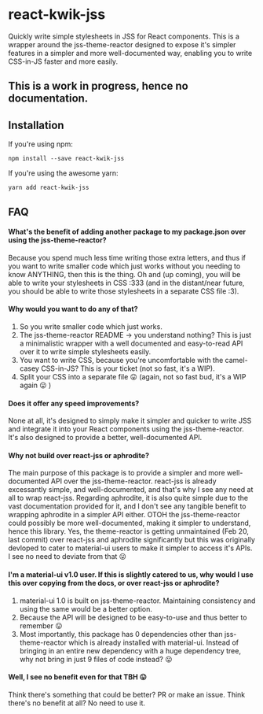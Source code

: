 # react-kwik-jss
Quickly write simple stylesheets in JSS for React components. This is a wrapper around the jss-theme-reactor designed to expose it's simpler features in a simpler and more well-documented way, enabling you to write CSS-in-JS faster and more easily.
## This is a work in progress, hence no documentation.
## Installation
If you're using npm:
```shell
npm install --save react-kwik-jss
```
If you're using the awesome yarn:
```shell
yarn add react-kwik-jss
```
## FAQ
#### What's the benefit of adding another package to my package.json over using the jss-theme-reactor?
Because you spend much less time writing those extra letters, and thus if you want to write smaller code which just works without you needing to know ANYTHING, then this is the thing.
Oh and (up coming), you will be able to write your stylesheets in CSS :333 (and in the distant/near future, you should be able to write those stylesheets in a separate CSS file :3).
#### Why would you want to do any of that?
1. So you write smaller code which just works.
2. The jss-theme-reactor README -> you understand nothing? This is just a minimalistic wrapper with a well documented and easy-to-read API over it to write simple stylesheets easily.
3. You want to write CSS, because you're uncomfortable with the camel-casey CSS-in-JS? This is your ticket (not so fast, it's a WIP).
4. Split your CSS into a separate file :stuck_out_tongue: (again, not so fast bud, it's a WIP again :stuck_out_tongue: )
#### Does it offer any speed improvements?
None at all, it's designed to simply make it simpler and quicker to write JSS and integrate it into your React components using the jss-theme-reactor. It's also designed to provide a better, well-documented API.
#### Why not build over react-jss or aphrodite?
The main purpose of this package is to provide a simpler and more well-documented API over the jss-theme-reactor. react-jss is already excessantly simple, and well-documented, and that's why I see any need at all to wrap react-jss. Regarding aphrodite, it is also quite simple due to the vast documentation provided for it, and I don't see any tangible benefit to wrapping aphrodite in a simpler API either. OTOH the jss-theme-reactor could possibly be more well-documented, making it simpler to understand, hence this library. Yes, the theme-reactor is getting unmaintained (Feb 20, last commit) over react-jss and aphrodite significantly but this was originally devloped to cater to material-ui users to make it simpler to access it's APIs. I see no need to deviate from that :stuck_out_tongue:
#### I'm a material-ui v1.0 user. If this is slightly catered to us, why would I use this over copying from the docs, or over react-jss or aphrodite?
1. material-ui 1.0 is built on jss-theme-reactor. Maintaining consistency and using the same would be a better option.
2. Because the API will be designed to be easy-to-use and thus better to remember :stuck_out_tongue:
3. Most importantly, this package has 0 dependencies other than jss-theme-reactor which is already installed with material-ui. Instead of bringing in an entire new dependency with a huge dependency tree, why not bring in just 9 files of code instead? :stuck_out_tongue:
#### Well, I see no benefit even for that TBH :stuck_out_tongue:
Think there's something that could be better? PR or make an issue. Think there's no benefit at all? No need to use it.